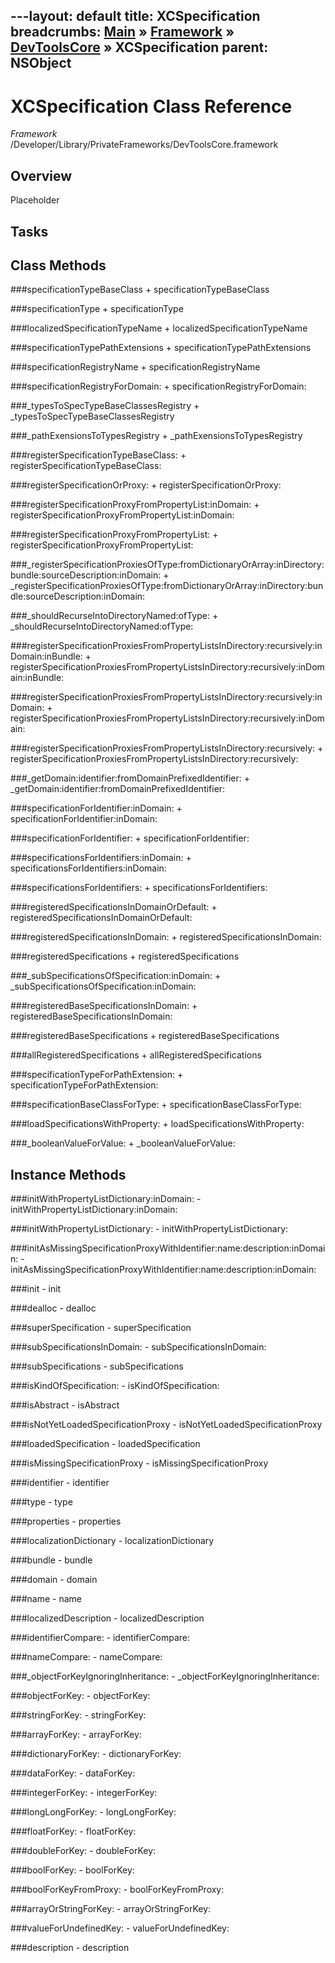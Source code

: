 ---layout: default
title: XCSpecification
breadcrumbs: <a href="/index.html">Main</a> &raquo; <a href="/Frameworks.html">Framework</a> &raquo; <a href="/Frameworks/DevToolsCore.html">DevToolsCore</a> &raquo; XCSpecification
parent: NSObject 
---
# XCSpecification Class Reference

*Framework* /Developer/Library/PrivateFrameworks/DevToolsCore.framework

## Overview

Placeholder

## Tasks

## Class Methods

<a name="+specificationTypeBaseClass"></a>
###specificationTypeBaseClass
    + specificationTypeBaseClass

<a name="+specificationType"></a>
###specificationType
    + specificationType

<a name="+localizedSpecificationTypeName"></a>
###localizedSpecificationTypeName
    + localizedSpecificationTypeName

<a name="+specificationTypePathExtensions"></a>
###specificationTypePathExtensions
    + specificationTypePathExtensions

<a name="+specificationRegistryName"></a>
###specificationRegistryName
    + specificationRegistryName

<a name="+specificationRegistryForDomain:"></a>
###specificationRegistryForDomain:
    + specificationRegistryForDomain:

<a name="+_typesToSpecTypeBaseClassesRegistry"></a>
###_typesToSpecTypeBaseClassesRegistry
    + _typesToSpecTypeBaseClassesRegistry

<a name="+_pathExensionsToTypesRegistry"></a>
###_pathExensionsToTypesRegistry
    + _pathExensionsToTypesRegistry

<a name="+registerSpecificationTypeBaseClass:"></a>
###registerSpecificationTypeBaseClass:
    + registerSpecificationTypeBaseClass:

<a name="+registerSpecificationOrProxy:"></a>
###registerSpecificationOrProxy:
    + registerSpecificationOrProxy:

<a name="+registerSpecificationProxyFromPropertyList:inDomain:"></a>
###registerSpecificationProxyFromPropertyList:inDomain:
    + registerSpecificationProxyFromPropertyList:inDomain:

<a name="+registerSpecificationProxyFromPropertyList:"></a>
###registerSpecificationProxyFromPropertyList:
    + registerSpecificationProxyFromPropertyList:

<a name="+_registerSpecificationProxiesOfType:fromDictionaryOrArray:inDirectory:bundle:sourceDescription:inDomain:"></a>
###_registerSpecificationProxiesOfType:fromDictionaryOrArray:inDirectory:bundle:sourceDescription:inDomain:
    + _registerSpecificationProxiesOfType:fromDictionaryOrArray:inDirectory:bundle:sourceDescription:inDomain:

<a name="+_shouldRecurseIntoDirectoryNamed:ofType:"></a>
###_shouldRecurseIntoDirectoryNamed:ofType:
    + _shouldRecurseIntoDirectoryNamed:ofType:

<a name="+registerSpecificationProxiesFromPropertyListsInDirectory:recursively:inDomain:inBundle:"></a>
###registerSpecificationProxiesFromPropertyListsInDirectory:recursively:inDomain:inBundle:
    + registerSpecificationProxiesFromPropertyListsInDirectory:recursively:inDomain:inBundle:

<a name="+registerSpecificationProxiesFromPropertyListsInDirectory:recursively:inDomain:"></a>
###registerSpecificationProxiesFromPropertyListsInDirectory:recursively:inDomain:
    + registerSpecificationProxiesFromPropertyListsInDirectory:recursively:inDomain:

<a name="+registerSpecificationProxiesFromPropertyListsInDirectory:recursively:"></a>
###registerSpecificationProxiesFromPropertyListsInDirectory:recursively:
    + registerSpecificationProxiesFromPropertyListsInDirectory:recursively:

<a name="+_getDomain:identifier:fromDomainPrefixedIdentifier:"></a>
###_getDomain:identifier:fromDomainPrefixedIdentifier:
    + _getDomain:identifier:fromDomainPrefixedIdentifier:

<a name="+specificationForIdentifier:inDomain:"></a>
###specificationForIdentifier:inDomain:
    + specificationForIdentifier:inDomain:

<a name="+specificationForIdentifier:"></a>
###specificationForIdentifier:
    + specificationForIdentifier:

<a name="+specificationsForIdentifiers:inDomain:"></a>
###specificationsForIdentifiers:inDomain:
    + specificationsForIdentifiers:inDomain:

<a name="+specificationsForIdentifiers:"></a>
###specificationsForIdentifiers:
    + specificationsForIdentifiers:

<a name="+registeredSpecificationsInDomainOrDefault:"></a>
###registeredSpecificationsInDomainOrDefault:
    + registeredSpecificationsInDomainOrDefault:

<a name="+registeredSpecificationsInDomain:"></a>
###registeredSpecificationsInDomain:
    + registeredSpecificationsInDomain:

<a name="+registeredSpecifications"></a>
###registeredSpecifications
    + registeredSpecifications

<a name="+_subSpecificationsOfSpecification:inDomain:"></a>
###_subSpecificationsOfSpecification:inDomain:
    + _subSpecificationsOfSpecification:inDomain:

<a name="+registeredBaseSpecificationsInDomain:"></a>
###registeredBaseSpecificationsInDomain:
    + registeredBaseSpecificationsInDomain:

<a name="+registeredBaseSpecifications"></a>
###registeredBaseSpecifications
    + registeredBaseSpecifications

<a name="+allRegisteredSpecifications"></a>
###allRegisteredSpecifications
    + allRegisteredSpecifications

<a name="+specificationTypeForPathExtension:"></a>
###specificationTypeForPathExtension:
    + specificationTypeForPathExtension:

<a name="+specificationBaseClassForType:"></a>
###specificationBaseClassForType:
    + specificationBaseClassForType:

<a name="+loadSpecificationsWithProperty:"></a>
###loadSpecificationsWithProperty:
    + loadSpecificationsWithProperty:

<a name="+_booleanValueForValue:"></a>
###_booleanValueForValue:
    + _booleanValueForValue:

## Instance Methods

<a name="-initWithPropertyListDictionary:inDomain:"></a>
###initWithPropertyListDictionary:inDomain:
    - initWithPropertyListDictionary:inDomain:

<a name="-initWithPropertyListDictionary:"></a>
###initWithPropertyListDictionary:
    - initWithPropertyListDictionary:

<a name="-initAsMissingSpecificationProxyWithIdentifier:name:description:inDomain:"></a>
###initAsMissingSpecificationProxyWithIdentifier:name:description:inDomain:
    - initAsMissingSpecificationProxyWithIdentifier:name:description:inDomain:

<a name="-init"></a>
###init
    - init

<a name="-dealloc"></a>
###dealloc
    - dealloc

<a name="-superSpecification"></a>
###superSpecification
    - superSpecification

<a name="-subSpecificationsInDomain:"></a>
###subSpecificationsInDomain:
    - subSpecificationsInDomain:

<a name="-subSpecifications"></a>
###subSpecifications
    - subSpecifications

<a name="-isKindOfSpecification:"></a>
###isKindOfSpecification:
    - isKindOfSpecification:

<a name="-isAbstract"></a>
###isAbstract
    - isAbstract

<a name="-isNotYetLoadedSpecificationProxy"></a>
###isNotYetLoadedSpecificationProxy
    - isNotYetLoadedSpecificationProxy

<a name="-loadedSpecification"></a>
###loadedSpecification
    - loadedSpecification

<a name="-isMissingSpecificationProxy"></a>
###isMissingSpecificationProxy
    - isMissingSpecificationProxy

<a name="-identifier"></a>
###identifier
    - identifier

<a name="-type"></a>
###type
    - type

<a name="-properties"></a>
###properties
    - properties

<a name="-localizationDictionary"></a>
###localizationDictionary
    - localizationDictionary

<a name="-bundle"></a>
###bundle
    - bundle

<a name="-domain"></a>
###domain
    - domain

<a name="-name"></a>
###name
    - name

<a name="-localizedDescription"></a>
###localizedDescription
    - localizedDescription

<a name="-identifierCompare:"></a>
###identifierCompare:
    - identifierCompare:

<a name="-nameCompare:"></a>
###nameCompare:
    - nameCompare:

<a name="-_objectForKeyIgnoringInheritance:"></a>
###_objectForKeyIgnoringInheritance:
    - _objectForKeyIgnoringInheritance:

<a name="-objectForKey:"></a>
###objectForKey:
    - objectForKey:

<a name="-stringForKey:"></a>
###stringForKey:
    - stringForKey:

<a name="-arrayForKey:"></a>
###arrayForKey:
    - arrayForKey:

<a name="-dictionaryForKey:"></a>
###dictionaryForKey:
    - dictionaryForKey:

<a name="-dataForKey:"></a>
###dataForKey:
    - dataForKey:

<a name="-integerForKey:"></a>
###integerForKey:
    - integerForKey:

<a name="-longLongForKey:"></a>
###longLongForKey:
    - longLongForKey:

<a name="-floatForKey:"></a>
###floatForKey:
    - floatForKey:

<a name="-doubleForKey:"></a>
###doubleForKey:
    - doubleForKey:

<a name="-boolForKey:"></a>
###boolForKey:
    - boolForKey:

<a name="-boolForKeyFromProxy:"></a>
###boolForKeyFromProxy:
    - boolForKeyFromProxy:

<a name="-arrayOrStringForKey:"></a>
###arrayOrStringForKey:
    - arrayOrStringForKey:

<a name="-valueForUndefinedKey:"></a>
###valueForUndefinedKey:
    - valueForUndefinedKey:

<a name="-description"></a>
###description
    - description


